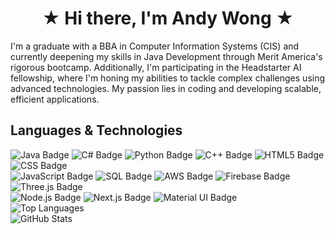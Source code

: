 <h1 align="center"> &#9733; Hi there, I'm Andy Wong &#9733; </h1>

<p>
    I'm a graduate with a BBA in Computer Information Systems (CIS) and currently deepening my skills in Java Development through Merit America's rigorous bootcamp. Additionally, I'm participating in the Headstarter AI fellowship, where I'm honing my abilities to tackle complex challenges using advanced technologies. My passion lies in coding and developing scalable, efficient applications.
</p>

<h2>Languages & Technologies</h2>
<!-- Badges Row 1 -->
<img src="https://img.shields.io/badge/Java-ED8B00?style=for-the-badge&logo=java&logoColor=white" alt="Java Badge">
<img src="https://img.shields.io/badge/C%23-239120?style=for-the-badge&logo=c-sharp&logoColor=white" alt="C# Badge">
<img src="https://img.shields.io/badge/Python-3670A0?style=for-the-badge&logo=python&logoColor=ffdd54" alt="Python Badge">
<img src="https://img.shields.io/badge/C%2B%2B-00599C?style=for-the-badge&logo=cplusplus&logoColor=white" alt="C++ Badge">
<img src="https://img.shields.io/badge/HTML5-E34F26?style=for-the-badge&logo=html5&logoColor=white" alt="HTML5 Badge">
<img src="https://img.shields.io/badge/CSS-1572B6?style=for-the-badge&logo=css3&logoColor=white" alt="CSS Badge">

<br>

<!-- Badges Row 2 -->
<img src="https://img.shields.io/badge/JavaScript-F7DF1E?style=for-the-badge&logo=javascript&logoColor=black" alt="JavaScript Badge">
<img src="https://img.shields.io/badge/SQL-336791?style=for-the-badge&logo=postgresql&logoColor=white" alt="SQL Badge">
<img src="https://img.shields.io/badge/Amazon_AWS-232F3E?style=for-the-badge&logo=amazon-aws&logoColor=white" alt="AWS Badge">
<img src="https://img.shields.io/badge/Firebase-FFCA28?style=for-the-badge&logo=firebase&logoColor=black" alt="Firebase Badge">
<img src="https://img.shields.io/badge/Three.js-000000?style=for-the-badge&logo=three.js&logoColor=white" alt="Three.js Badge">

<br>

<!-- Badges Row 3 -->
<img src="https://img.shields.io/badge/Node.js-339933?style=for-the-badge&logo=nodedotjs&logoColor=white" alt="Node.js Badge">
<img src="https://img.shields.io/badge/Next.js-000000?style=for-the-badge&logo=nextdotjs&logoColor=white" alt="Next.js Badge">
<img src="https://img.shields.io/badge/Material--UI-0081CB?style=for-the-badge&logo=mui&logoColor=white" alt="Material UI Badge">



<div>
  <img src="https://github-readme-stats.vercel.app/api/top-langs/?username=wonandy&layout=compact" alt="Top Languages">
  <br>
  <img src="https://github-readme-stats.vercel.app/api?username=wonandy&show_icons=true&theme=radical" alt="GitHub Stats">
</div>
